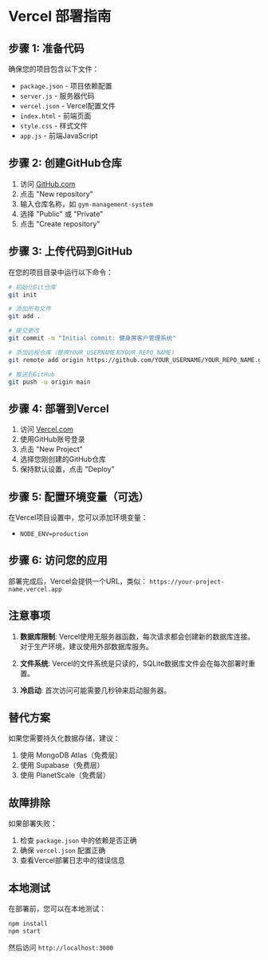 # Vercel 部署指南

## 步骤 1: 准备代码

确保您的项目包含以下文件：
- `package.json` - 项目依赖配置
- `server.js` - 服务器代码
- `vercel.json` - Vercel配置文件
- `index.html` - 前端页面
- `style.css` - 样式文件
- `app.js` - 前端JavaScript

## 步骤 2: 创建GitHub仓库

1. 访问 [GitHub.com](https://github.com)
2. 点击 "New repository"
3. 输入仓库名称，如 `gym-management-system`
4. 选择 "Public" 或 "Private"
5. 点击 "Create repository"

## 步骤 3: 上传代码到GitHub

在您的项目目录中运行以下命令：

```bash
# 初始化Git仓库
git init

# 添加所有文件
git add .

# 提交更改
git commit -m "Initial commit: 健身房客户管理系统"

# 添加远程仓库（替换YOUR_USERNAME和YOUR_REPO_NAME）
git remote add origin https://github.com/YOUR_USERNAME/YOUR_REPO_NAME.git

# 推送到GitHub
git push -u origin main
```

## 步骤 4: 部署到Vercel

1. 访问 [Vercel.com](https://vercel.com)
2. 使用GitHub账号登录
3. 点击 "New Project"
4. 选择您刚创建的GitHub仓库
5. 保持默认设置，点击 "Deploy"

## 步骤 5: 配置环境变量（可选）

在Vercel项目设置中，您可以添加环境变量：
- `NODE_ENV=production`

## 步骤 6: 访问您的应用

部署完成后，Vercel会提供一个URL，类似：
`https://your-project-name.vercel.app`

## 注意事项

1. **数据库限制**: Vercel使用无服务器函数，每次请求都会创建新的数据库连接。对于生产环境，建议使用外部数据库服务。

2. **文件系统**: Vercel的文件系统是只读的，SQLite数据库文件会在每次部署时重置。

3. **冷启动**: 首次访问可能需要几秒钟来启动服务器。

## 替代方案

如果您需要持久化数据存储，建议：
1. 使用 MongoDB Atlas（免费层）
2. 使用 Supabase（免费层）
3. 使用 PlanetScale（免费层）

## 故障排除

如果部署失败：
1. 检查 `package.json` 中的依赖是否正确
2. 确保 `vercel.json` 配置正确
3. 查看Vercel部署日志中的错误信息

## 本地测试

在部署前，您可以在本地测试：

```bash
npm install
npm start
```

然后访问 `http://localhost:3000` 